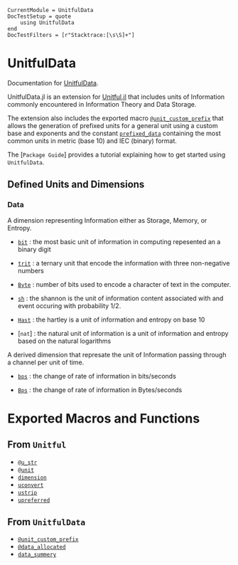 ```@meta
CurrentModule = UnitfulData
DocTestSetup = quote
    using UnitfulData
end
DocTestFilters = [r"Stacktrace:[\s\S]+"]
```

# UnitfulData

Documentation for [UnitfulData](https://github.com/uriele/UnitfulData.jl).


UnitfulData.jl is an extension for [Unitful.jl](https://github.com/PainterQubits/Unitful.jl) that includes units of Information commonly encountered in Information Theory and Data Storage.

The extension also includes the exported macro [`@unit_custom_prefix`](@ref) that allows the generation of prefixed units for a general unit using a custom base and exponents and the constant [`prefixed_data`](@ref) containing the most common units in metric (base 10) and IEC (binary) format.

The [`Package Guide`] provides a tutorial explaining how to get started using `UnitfulData`.

## Defined Units and Dimensions

### Data
A dimension representing Information either as Storage, Memory, or Entropy. 


* [`bit`](@ref) : the most basic unit of information in computing repesented an a binary digit

* [`trit`](@ref) : a ternary unit that encode the information with three non-negative numbers

* [`Byte`](@ref) : number of bits used to encode a character of text in the computer.

* [`sh`](@ref) : the shannon is the unit of information content associated with and event occuring with probability 1/2. 

* [`Hast`](@ref) : the hartley is a unit of information and entropy on base 10

* [`nat`] : the natural unit of information is a unit of information and entropy based on the natural logarithms

A derived dimension that represate the unit of Information passing through a channel per unit of time.

* [`bps`](@ref) : the change of rate of information in bits/seconds

* [`Bps`](@ref) : the change of rate of information in Bytes/seconds

# Exported Macros and Functions

## From `Unitful`

- [`@u_str`](@extref)
- [`@unit`](@extref)
- [`dimension`](@extref)
- [`uconvert`](@extref)
- [`ustrip`](@extref)
- [`upreferred`](@extref)

## From `UnitfulData`

- [`@unit_custom_prefix`](@ref)
- [`@data_allocated`](@ref)
- [`data_summery`](@ref)


